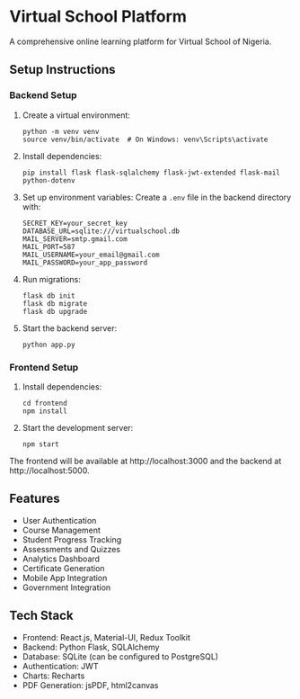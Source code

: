 # Virtual School Platform

A comprehensive online learning platform for Virtual School of Nigeria.

## Setup Instructions

### Backend Setup
1. Create a virtual environment:
   ```
   python -m venv venv
   source venv/bin/activate  # On Windows: venv\Scripts\activate
   ```

2. Install dependencies:
   ```
   pip install flask flask-sqlalchemy flask-jwt-extended flask-mail python-dotenv
   ```

3. Set up environment variables:
   Create a `.env` file in the backend directory with:
   ```
   SECRET_KEY=your_secret_key
   DATABASE_URL=sqlite:///virtualschool.db
   MAIL_SERVER=smtp.gmail.com
   MAIL_PORT=587
   MAIL_USERNAME=your_email@gmail.com
   MAIL_PASSWORD=your_app_password
   ```

4. Run migrations:
   ```
   flask db init
   flask db migrate
   flask db upgrade
   ```

5. Start the backend server:
   ```
   python app.py
   ```

### Frontend Setup
1. Install dependencies:
   ```
   cd frontend
   npm install
   ```

2. Start the development server:
   ```
   npm start
   ```

The frontend will be available at http://localhost:3000 and the backend at http://localhost:5000.

## Features

- User Authentication
- Course Management
- Student Progress Tracking
- Assessments and Quizzes
- Analytics Dashboard
- Certificate Generation
- Mobile App Integration
- Government Integration

## Tech Stack

- Frontend: React.js, Material-UI, Redux Toolkit
- Backend: Python Flask, SQLAlchemy
- Database: SQLite (can be configured to PostgreSQL)
- Authentication: JWT
- Charts: Recharts
- PDF Generation: jsPDF, html2canvas
